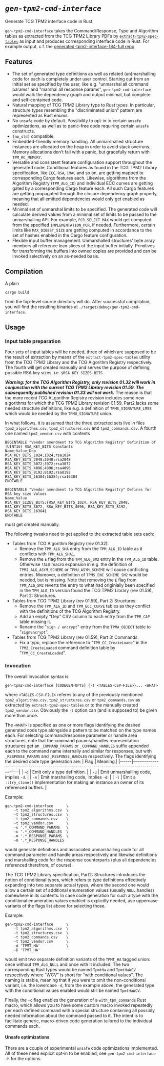 # *`gen-tpm2-cmd-interface`*
Generate TCG TPM2 interface code in Rust.

`gen-tpm2-cmd-interface` takes the Command/Response, Type and Algorithm tables as extracted from the TCG TPM2 Library
PDFs by [`extract-tpm2-spec-tables`](https://github.com/nicstange/extract-tpm2-spec-tables) as input and produces
corresponding interface code in Rust. For example output, c.f. the
[generated-tpm2-interface-184-full repo](https://github.com/nicstange/generated-tpm2-interface-184-full).

## Features
- The set of generated type definitions as well as related (un)marshalling code for each is completely under user
  control. Starting out from an initial set as specified by the user, like e.g. "unmarshal all command params" and
  "marshal all response params", `gen-tpm2-cmd-interface` would walk the dependency graph and output minimal, but
  complete and self-contained code.
- Natural mapping of TCG TPM2 Library type to Rust types. In particular, structure types resembling the "discriminated
  union" pattern are represented as Rust enums.
- No `unsafe` code by default. Possibility to opt-in to certain `unsafe` optimizations, as well as to panic-free
  code requiring certain `unsafe` constructs.
- `[no_std]` compatible.
- Embedded-friendly memory handling. All unmarshalled structure instances are allocated on the heap in order to avoid
  stack overruns. Memory allocations don't fail with a panic, but gracefully return with `TPM_RC_MEMORY`.
- Versatile and consistent feature configuration support throughout the generated code. Conditional features as found in
  the TCG TPM2 Library specification, like `ECC`, `RSA`, `CMAC` and so on, are getting mapped to corresponding Cargo
  features each. Likewise, algorithms from the Algorithm Registry (`TPM_ALG_ID`) and individual ECC curves are getting
  gated by a corresponding Cargo feature each. All such Cargo features are getting propagated through the closure
  dependency graph properly, meaning that all emitted dependencies would only get enabled as needed.
- Minimal set of unmarshal limits to be specified. The generated code will calculate derived values from a minimal set
  of limits to be passed to the unmarshalling API. For example, `PCR_SELECT_MAX` would get computed from the specified
  `IMPLEMENTATION_PCR`, if needed. Furthermore, certain limits like `MAX_DIGEST_SIZE` are getting computed in accordance
  to the set of hashes enabled in the Cargo feature configuration.
- Flexible input buffer management. Unmarshalled structures' byte array members all reference lean slices of the input
  buffer initially. Primitives for transforming the buffers into owned copies are provided and can be invoked selectively
  on an as-needed basis.

## Compilation
A plain
```
cargo build
```
from the top-level source directory will do. After successful compilation, you will find the resulting binaries
at `./target/debug/gen-tpm2-cmd-interface`.


## Usage
### Input table preparation
Four sets of input tables will be needed, three of which are supposed to be the result of extraction by means of the
`extract-tpm2-spec-tables` utility from the TCG TPM2 Library and the TCG Algorithm Registry respectively. The fourth
will get created manually and serves the purpose of defining possible RSA key sizes, i.e. `$RSA_KEY_SIZES_BITS`.

**_Warning: for the TCG Algorithm Registry, only revision 01.32 will work in conjunction with the current TCG TPM2
Library revision 01.59. The subsequently published revision 01.33 will not work._** The reason is that the more recent
TCG ALgorithm Registry revision includes some new algorithms for which the TCG TPM2 Library revision 01.59, Part2 lacks
some needed structure definitions, like e.g. a definition of `TPMS_SIGNATURE_LMSS` which would be needed by the
`TPMU_SIGNATURE` union.

In what follows, it is assumed that the three extracted sets live in files `tpm2_algorithms.csv`, `tpm2_structures.csv`
and `tpm2_commands.csv`. A fourth one named `tpm2_vendor.csv` with contents
```
BEGINTABLE "Vendor amendment to TCG Algorithm Registry" Definition of (UINT16) RSA_KEY_BITS Constants
Name;Value;Dep
RSA_KEY_BITS_1024;1024;rsa1024
RSA_KEY_BITS_2048;2048;rsa2048
RSA_KEY_BITS_3072;3072;rsa3072
RSA_KEY_BITS_4096;4096;rsa4096
RSA_KEY_BITS_8192;8192;rsa8192
RSA_KEY_BITS_16384;16384;rsa16384
ENDTABLE

BEGINTABLE "Vendor amendment to TCG Algorithm Registry" Defines for RSA key size Values
Name;Value
RSA_KEY_SIZES_BITS;{RSA_KEY_BITS_1024, RSA_KEY_BITS_2048, RSA_KEY_BITS_3072, RSA_KEY_BITS_4096, RSA_KEY_BITS_8192, RSA_KEY_BITS_16384}
ENDTABLE
```
must get created manually.

The following tweaks need to get applied to the extracted table sets each:
- Tables from TCG Algorithm Registry (rev 01.32):
  - Remove the `TPM_ALG_SHA` entry from the `TPM_ALG_ID` table as it conflicts with `TPM_ALG_SHA1`.
  - Remove the `E` flag from the `TPM_ALG_SM2` entry in the `TPM_ALG_ID` table. Otherwise `!ALG` macro expansion in
    e.g. the definition of `TPMI_ALG_ASYM_SCHEME` or `TPMU_ASYM_SCHEME` will cause conflicting entries. Moreover, a
    definition of `TPMS_ENC_SCHEME_SM2` would be needed, but is missing. Note that removing the `E` flag from
    `TPM_ALG_SM2` reverts the entry to what had originially been specified in the `TPM_ALG_ID` version found the TCG
    TPM2 Library (rev 01.59), Part 2: Structures.
- Tables from TCG TPM2 Library (rev 01.59), Part 2: Structures:
  - Remove the `TPM_ALG_ID` and `TPM_ECC_CURVE` tables as they conflict with the definitions of the
    TCG Algorithm Registry.
  - Add an empty "Dep" CSV column to each entry from the `TPM_CAP` table missing it.
  - Rename the "`sign / encrypt`" entry from the `TPMA_OBJECT` table to "`signEncrypt`".
- Tables from TCG TPM2 Library (rev 01.59), Part 3: Commands:
  - Fix a typo, replace the reference to "`TPM_CC_CreateLoade`" in the `TPM2_CreateLoaded` command definition table by
    "`TPM_CC_CreateLoaded`".

### Invocation
The overall invocation syntax is
```
gen-tpm2-cmd-interface [CODEGEN-OPTS] {-t <TABLES-CSV-FILE>}... <WHAT>
```
where `<TABLES-CSV-FILE>` referes to any of the previously mentioned `tpm2_algorithms.csv`, `tpm2_structures.csv` or
`tpm2_commands.csv` as extracted by `extract-tpm2-spec-tables` or to the manually created `tpm2_vendor.csv`. Obviously
the `-t` option can (and is supposed to) be given more than once.

The `<WHAT>` is specified as one or more flags identifying the desired generated code type alongside a pattern to be
matched on the type names each. For selecting command/response parameter or handle area structures, note that the
command params/handles representation structures get an `_COMMAND_PARAMS` or `_COMMAND_HANDLES` suffix appended each to
the command name internally and similar for responses, but with `_RESPONSE_PARAMS` and `_RESPONSE_HANDLES` respectively.
The flags identifying the desired code type generation are:
| Flag | Meaning                                                                                          |
|------|--------------------------------------------------------------------------------------------------|
| `-d` | Emit only a type definition.                                                                     |
| `-u` | Emit unmarshalling code, implies `-d`.                                                           |
| `-m` | Emit marshalling code, implies `-d`.                                                             |
| `-l` | Emit a `::try_clone()` implementation for making an instance an owner of its referenced buffers. |

Example:
```
gen-tpm2-cmd-interface      \
    -t tpm2_algorithms.csv  \
    -t tpm2_structures.csv  \
    -t tpm2_commands.csv    \
    -t tpm2_vendor.csv      \
	-u '.*_COMMAND_PARAMS   \
	-u '.*_COMMAND_HANDLES  \
	-m '.*_RESPONSE_PARAMS  \
	-m '.*_RESPONSE_HANDLES
```
would generate definitions and associated unmarshalling code for all command parameter and handle areas respectively and likewise
definitions and marshalling code for the response counterparts (plus all dependencies referenced therefrom, of course).

The TCG TPM2 Library specification, Part2: Structures introduces the notion of conditional types, which refers to type
definitions effectively expanding into two separate actual types, where the second one would allow a certain set of
additional enumeration values (usually `NULL` handles) somewhere in its contents. In case code generation for such a
type with the conditional enumeration values enabled is explicitly needed, use uppercase variants of the flags list
above for selecting those.

Example:
```
gen-tpm2-cmd-interface      \
    -t tpm2_algorithms.csv  \
    -t tpm2_structures.csv  \
    -t tpm2_commands.csv    \
    -t tpm2_vendor.csv      \
	-d 'TPMT_HA'            \
	-D 'TPMT_HA'
```
would emit two separate definition variants of the `TPMT_HA` tagged union: once without `TPM_ALG_NULL` and once with it
included. The two corresponding Rust types would be named `TpmtHa` and `TpmtHaWCV` respectively where "WCV" is short for
"with conditional values". The naming is stable, meaning that if you were to omit the non-conditional variant, i.e. the
lowercase `-d`, from the example above, the generated type with the conditional values enabled would still be named
`TpmtHaWCV`.

Finally, the `-c` flag enables the generation of a `with_tpm_commands` Rust macro, which allows you to have some custom
macro invoked repeatedly per each defined command with a special structure containing all possibly needed information
about the command passed to it. The intent is to facilitate generic, macro-driven code generation tailored to the
individual commands each.

#### Unsafe optimizations
There are a couple of experimental `unsafe` code optimizations implemented. All of these need explicit opt-in to be
enabled, see `gen-tpm2-cmd-interface -h` for the options.
